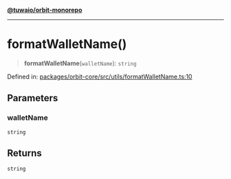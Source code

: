 [**@tuwaio/orbit-monorepo**](../../../README.md)

***

# formatWalletName()

> **formatWalletName**(`walletName`): `string`

Defined in: [packages/orbit-core/src/utils/formatWalletName.ts:10](https://github.com/TuwaIO/orbit/blob/aaad6dba9ca155bdc6521e22b29ff003d5c8cf1f/packages/orbit-core/src/utils/formatWalletName.ts#L10)

## Parameters

### walletName

`string`

## Returns

`string`
